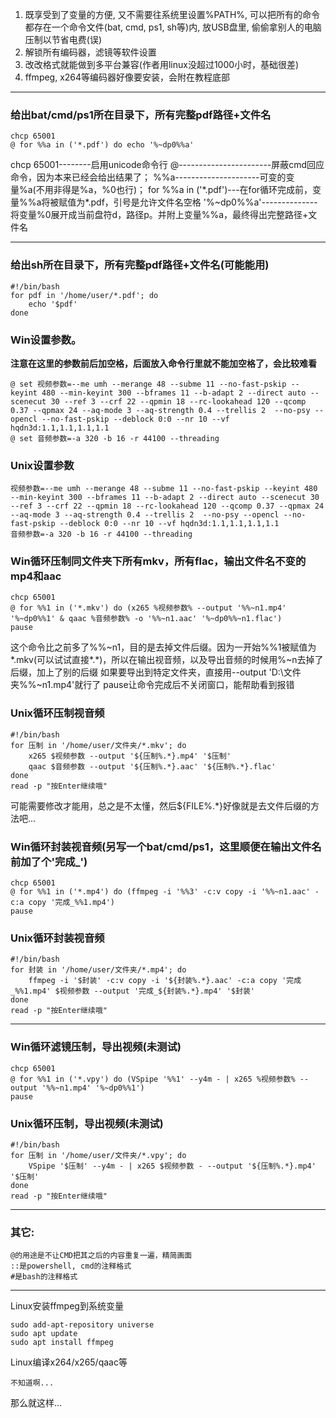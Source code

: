 <ol>
    <li>既享受到了变量的方便, 又不需要往系统里设置%PATH%, 可以把所有的命令都存在一个命令文件(bat, cmd, ps1, sh等)内, 放USB盘里, 偷偷拿别人的电脑压制以节省电费(误)</li>
    <li>解锁所有编码器，滤镜等软件设置</li>
    <li>改改格式就能做到多平台兼容(作者用linux没超过1000小时，基础很差)</li>
    <li>ffmpeg, x264等编码器好像要安装，会附在教程底部</li>
</ol>

-------------

<h3>给出bat/cmd/ps1所在目录下，所有完整pdf路径+文件名</h3>

    chcp 65001
    @ for %%a in ('*.pdf') do echo '%~dp0%%a'

chcp 65001--------启用unicode命令行
@-----------------------屏蔽cmd回应命令，因为本来已经会给出结果了；
%%a---------------------可变的变量%a(不用非得是%a，%0也行)；
for %%a in ('\*.pdf')---在for循环完成前，变量%%a将被赋值为*.pdf，引号是允许文件名空格
'%~dp0%%a'--------------将变量%0展开成当前盘符d，路径p。并附上变量%%a，最终得出完整路径+文件名

------------

<h3>给出sh所在目录下，所有完整pdf路径+文件名(可能能用)</h3>

    #!/bin/bash
    for pdf in '/home/user/*.pdf'; do
        echo '$pdf'
    done

<h3>Win设置参数。</h3>
<b>注意在这里的参数前后加空格，后面放入命令行里就不能加空格了，会比较难看</b>

    @ set 视频参数=--me umh --merange 48 --subme 11 --no-fast-pskip --keyint 480 --min-keyint 300 --bframes 11 --b-adapt 2 --direct auto --scenecut 30 --ref 3 --crf 22 --qpmin 18 --rc-lookahead 120 --qcomp 0.37 --qpmax 24 --aq-mode 3 --aq-strength 0.4 --trellis 2  --no-psy --opencl --no-fast-pskip --deblock 0:0 --nr 10 --vf hqdn3d:1.1,1.1,1.1,1.1
    @ set 音频参数=-a 320 -b 16 -r 44100 --threading

<h3>Unix设置参数</h3>

    视频参数=--me umh --merange 48 --subme 11 --no-fast-pskip --keyint 480 --min-keyint 300 --bframes 11 --b-adapt 2 --direct auto --scenecut 30 --ref 3 --crf 22 --qpmin 18 --rc-lookahead 120 --qcomp 0.37 --qpmax 24 --aq-mode 3 --aq-strength 0.4 --trellis 2  --no-psy --opencl --no-fast-pskip --deblock 0:0 --nr 10 --vf hqdn3d:1.1,1.1,1.1,1.1
    音频参数=-a 320 -b 16 -r 44100 --threading

<h3>Win循环压制同文件夹下所有mkv，所有flac，输出文件名不变的mp4和aac</h3>

    chcp 65001
    @ for %%1 in ('*.mkv') do (x265 %视频参数% --output '%%~n1.mp4' '%~dp0%%1' & qaac %音频参数% -o '%%~n1.aac' '%~dp0%%~n1.flac')
    pause

这个命令比之前多了%%~n1，目的是去掉文件后缀。因为一开始%%1被赋值为*.mkv(可以试试直接*.*)，所以在输出视音频，以及导出音频的时候用%~n去掉了后缀，加上了别的后缀
如果要导出到特定文件夹，直接用--output 'D:\文件夹\%%~n1.mp4'就行了
pause让命令完成后不关闭窗口，能帮助看到报错

<h3>Unix循环压制视音频</h3>

    #!/bin/bash
    for 压制 in '/home/user/文件夹/*.mkv'; do
        x265 $视频参数 --output '${压制%.*}.mp4' '$压制'
        qaac $音频参数 --output '${压制%.*}.aac' '${压制%.*}.flac'
    done
    read -p "按Enter继续哦"

可能需要修改才能用，总之是不太懂，然后${FILE%.*}好像就是去文件后缀的方法吧...

<h3>Win循环封装视音频(另写一个bat/cmd/ps1，这里顺便在输出文件名前加了个'完成_')</h3>

    chcp 65001
    @ for %%1 in ('*.mp4') do (ffmpeg -i '%%3' -c:v copy -i '%%~n1.aac' -c:a copy '完成_%%1.mp4')
    pause


<h3>Unix循环封装视音频</h3>

    #!/bin/bash
    for 封装 in '/home/user/文件夹/*.mp4'; do
        ffmpeg -i '$封装' -c:v copy -i '${封装%.*}.aac' -c:a copy '完成_%%1.mp4' $视频参数 --output '完成_${封装%.*}.mp4' '$封装'
    done
    read -p "按Enter继续哦"

-------------

<h3>Win循环滤镜压制，导出视频(未测试)</h3>

    chcp 65001
    @ for %%1 in ('*.vpy') do (VSpipe '%%1' --y4m - | x265 %视频参数% --output '%%~n1.mp4' '%~dp0%%1')
    pause

<h3>Unix循环压制，导出视频(未测试)</h3>

    #!/bin/bash
    for 压制 in '/home/user/文件夹/*.vpy'; do
        VSpipe '$压制' --y4m - | x265 $视频参数 - --output '${压制%.*}.mp4' '$压制'
    done
    read -p "按Enter继续哦"

-------------

<h3>其它:</h3>

    @的用途是不让CMD把其之后的内容重复一遍，精简画面
    ::是powershell, cmd的注释格式
    #是bash的注释格式

--------

Linux安装ffmpeg到系统变量

    sudo add-apt-repository universe
    sudo apt update
    sudo apt install ffmpeg

Linux编译x264/x265/qaac等

    不知道啊...

那么就这样...
